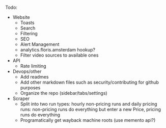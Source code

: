 Todo:
- Website
  - Toasts
  - Search
  - Filtering
  - SEO
  - Alert Management
  - analytics.floris.amsterdam hookup?
  - Filter video sources to available ones
- API
  - Rate limiting
- Devops/other
  - Add readmes
  - Add other markdown files such as security/contributing for github purposes
  - Organize the repo (sidebar/tabs/settings)
- Scraper
  - Split into two run types: hourly non-pricing runs and daily pricing runs: non-pricing runs do everything but enter a new Price, pricing runs do everything
  - Programatically get wayback machine roots (use memento api?)
